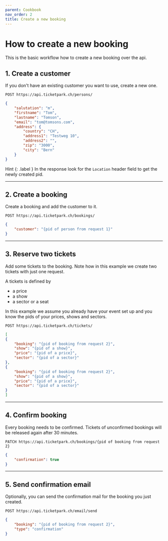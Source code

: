 ```yaml
---
parent: Cookbook
nav_order: 2
title: Create a new booking
---
```

# How to create a new booking

This is the basic workflow how to create a new booking over the api.

## 1. Create a customer

If you don't have an existing customer you want to use, create a new one.

```
POST https://api.ticketpark.ch/persons/
```

```json
{
    "salutation": "m",
    "firstname": "Tom",
    "lastname": "Tomson",
    "email": "tom@tomsons.com",
    "address": {
        "country": "CH",
        "address1": "Testweg 10",
        "address2": "",
        "zip": "3000",
        "city": "Bern"
    }
}
```

Hint
{: .label }
In the response look for the `Location` header field to get the newly created pid.

---

## 2. Create a booking

Create a booking and add the customer to it.

```
POST https://api.ticketpark.ch/bookings/
```

```json
{
    "customer": "{pid of person from request 1}"
}
```

---

## 3. Reserve two tickets

Add some tickets to the booking. Note how in this example we create two tickets with just one request.

A tickets is defined by
* a price
* a show
* a sector or a seat

In this example we assume you already have your event set up and you know the pids of your prices, shows and sectors.

```
POST https://api.ticketpark.ch/tickets/
```

```json
[
{
    "booking": "{pid of booking from request 2}",
    "show": "{pid of a show}",
    "price": "{pid of a price}",
    "sector": "{pid of a sector}"
},
{
    "booking": "{pid of booking from request 2}",
    "show": "{pid of a show}",
    "price": "{pid of a price}",
    "sector": "{pid of a sector}"
}
]
```

---

## 4. Confirm booking

Every booking needs to be confirmed. Tickets of unconfirmed bookings will be released again after 30 minutes.

```
PATCH https://api.ticketpark.ch/bookings/{pid of booking from request 2}
```

```json
{
    "confirmation": true
}
```

---

## 5. Send confirmation email

Optionally, you can send the confirmation mail for the booking you just created.

```
POST https://api.ticketpark.ch/email/send
```

```json
{
    "booking": "{pid of booking from request 2}",
    "type": "confirmation"
}
```

